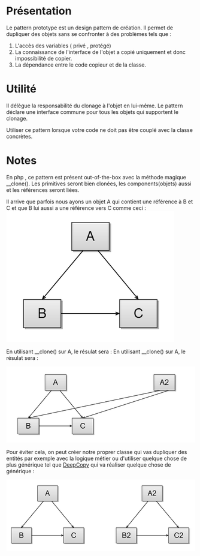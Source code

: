 # Présentation

Le pattern prototype est un design pattern de création.
Il permet de dupliquer des objets sans se confronter à des problèmes tels que :

1. L'accès des variables ( privé , protégé)
2. La connaissance de l'interface de l'objet a copié uniquement et donc impossibilité de copier.
3. La dépendance entre le code copieur et de la classe.

# Utilité

Il délègue la responsabilité du clonage à l'objet en lui-même.
Le pattern déclare une interface commune pour tous les objets qui supportent le clonage.

Utiliser ce pattern lorsque votre code ne doit pas être couplé avec la classe concrètes.
# Notes 

En php , ce pattern est présent out-of-the-box avec la méthode magique __clone().
Les primitives seront bien clonées, les components(objets) aussi et les références seront liées.

Il arrive que parfois nous ayons un objet A qui contient une référence à B et C et que B
lui aussi a une référence vers C comme ceci :
![Graph](src/Patterns/Creational/Prototype/A.png?raw=true "Title")


En utilisant __clone() sur A, le résulat sera :
En utilisant __clone() sur A, le résulat sera :

![Graph](src/Patterns/Creational/Prototype/B.png?raw=true "Title")

Pour éviter cela, on peut créer notre proprer classe qui vas dupliquer des entités par exemple avec la logique métier
ou d'utiliser quelque chose de plus générique tel que [DeepCopy](https://github.com/myclabs/DeepCopy)
qui va réaliser quelque chose de générique :

![Graph](src/Patterns/Creational/Prototype/C.png?raw=true "Title")

